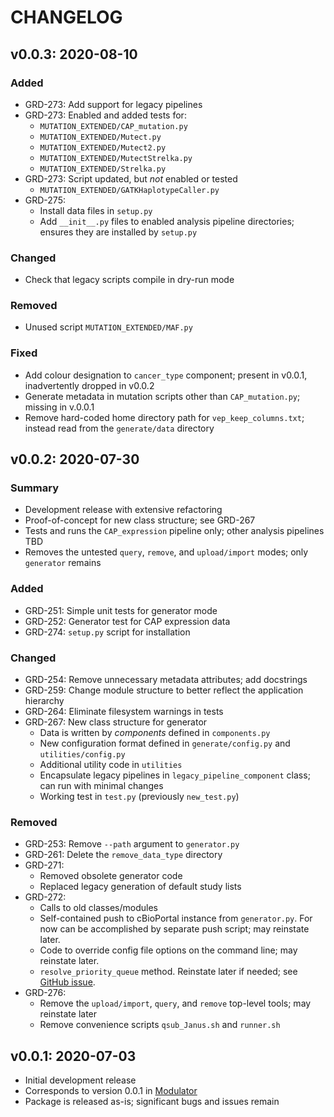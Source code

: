 CHANGELOG
=========

## v0.0.3: 2020-08-10
### Added
- GRD-273: Add support for legacy pipelines
- GRD-273: Enabled and added tests for:
  - `MUTATION_EXTENDED/CAP_mutation.py`
  - `MUTATION_EXTENDED/Mutect.py`
  - `MUTATION_EXTENDED/Mutect2.py`
  - `MUTATION_EXTENDED/MutectStrelka.py`
  - `MUTATION_EXTENDED/Strelka.py`
- GRD-273: Script updated, but *not* enabled or tested
  - `MUTATION_EXTENDED/GATKHaplotypeCaller.py`
- GRD-275:
  - Install data files in `setup.py`
  - Add `__init__.py` files to enabled analysis pipeline directories; ensures they are installed by `setup.py`
### Changed
  - Check that legacy scripts compile in dry-run mode
### Removed
  - Unused script `MUTATION_EXTENDED/MAF.py`
### Fixed
- Add colour designation to `cancer_type` component; present in v0.0.1, inadvertently dropped in v0.0.2
- Generate metadata in mutation scripts other than `CAP_mutation.py`; missing in v.0.0.1
- Remove hard-coded home directory path for `vep_keep_columns.txt`; instead read from the `generate/data` directory

## v0.0.2: 2020-07-30
### Summary
- Development release with extensive refactoring
- Proof-of-concept for new class structure; see GRD-267
- Tests and runs the `CAP_expression` pipeline only; other analysis pipelines TBD
- Removes the untested `query`, `remove`, and `upload/import` modes; only `generator` remains
### Added
- GRD-251: Simple unit tests for generator mode
- GRD-252: Generator test for CAP expression data
- GRD-274: `setup.py` script for installation
### Changed
- GRD-254: Remove unnecessary metadata attributes; add docstrings
- GRD-259: Change module structure to better reflect the application hierarchy
- GRD-264: Eliminate filesystem warnings in tests
- GRD-267: New class structure for generator
  - Data is written by _components_ defined in `components.py`
  - New configuration format defined in `generate/config.py` and `utilities/config.py`
  - Additional utility code in `utilities`
  - Encapsulate legacy pipelines in `legacy_pipeline_component` class; can run with minimal changes
  - Working test in `test.py` (previously `new_test.py`)
### Removed
- GRD-253: Remove `--path` argument to `generator.py`
- GRD-261: Delete the `remove_data_type` directory
- GRD-271:
  - Removed obsolete generator code
  - Replaced legacy generation of default study lists
- GRD-272:
  - Calls to old classes/modules
  - Self-contained push to cBioPortal instance from `generator.py`. For now can be accomplished by separate push script; may reinstate later.
  - Code to override config file options on the command line; may reinstate later.
  - `resolve_priority_queue` method. Reinstate later if needed; see [GitHub issue](https://github.com/oicr-gsi/cbioportal_tools/issues/80).
- GRD-276:
  - Remove the `upload/import`, `query`, and `remove` top-level tools; may reinstate later
  - Remove convenience scripts `qsub_Janus.sh` and `runner.sh`

## v0.0.1: 2020-07-03
- Initial development release
- Corresponds to version 0.0.1 in [Modulator](https://gitlab.oicr.on.ca/ResearchIT/modulator/-/blob/master/code/gsi/70_janus.yaml)
- Package is released as-is; significant bugs and issues remain
